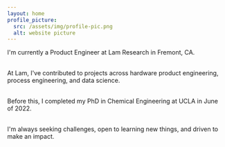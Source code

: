 ```yaml
---
layout: home
profile_picture:
  src: /assets/img/profile-pic.png
  alt: website picture
---
```


<p>
    
  I'm currently a Product Engineer at Lam Research in Fremont, CA. <br><br>

  At Lam, I've contributed to projects across hardware product engineering, process engineering, and data science.  <br><br> 
  
  Before this, I completed my PhD in Chemical Engineering at UCLA in June of 2022. <br><br> 
   
  I'm always seeking challenges, open to learning new things, and driven to make an impact. <br><br> 

</p>
